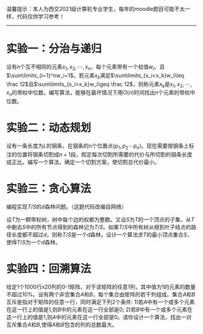 温馨提示：本人为西交2021级计算机专业学生，每年的moodle题目可能不太一样，代码仅供学习参考！
*****
# 实验一：分治与递归

设有$n$个互不相同的元素$x_1,x_2,\cdots,x_n$，每个元素带有一个权值$w_i$，且
$\sum\limits_{i=1}^nw_i=1$。若元素$x_k$满足$\sum\limits_{x_i<x_k}w_i\leq \frac 12$且$\sum\limits_{x_i>x_k}w_i\geq \frac 12$，则称元素$x_k$是$x_1,x_2,\cdots,x_n$的带权中位数。编写算法，能够在最坏情况下用$O(n)$时间找出$n$个元素的带权中位数。

# 实验二：动态规划

设有一条长度为$L$的钢条，在钢条的$n$个位置点$(p_1,p_2\cdots p_n)$。现在需要按钢条上标注的位置将钢条切割成$n+1$段，假定每次切割所需要的代价与所切割的钢条长度成正比。编写一个算法，确定一个切割方案，使切割总代价最小。

# 实验三：贪心算法

编程实现$T/S$的$d$森林问题。（这题代码改编自网络）

设$T$为一颗带权树，树中每个边的权都为整数。又设$S$为$T$的一个顶点的子集，从$T$中删去$S$中的所有节点得到的森林记为$T/S$。如果$T/S$中所有树从根到叶子结点的路径长度都不超过$d$，则称$T/S$是一个$d$森林。设计一个算法求$T$的最小顶点集合$S$，使得$T/S$为一个$d$森林。

# 实验四：回溯算法

给定1个1000行x20列的0-1矩阵，对于该矩阵的任意1列，其中值为1的元素的数量不超过$10\%$。设有两个非空集合$A$和$B$，每个集合由矩阵的若干列组成。集合$A$和$B$互斥是指对于矩阵的任意一行，同时满足下列2个条件: 1)若$A$中有一个或多个元素在这一行上的值是1,则$B$中的元素在这一行全部是0; 2)若$B$中有一个或多个元素在这一行上的值是1,则$A$中的元素在这一行全部是0。请你设计一个算法，找出一对互斥集合$A$和$B$,使得$A$和$B$包含的列的总数最大。
